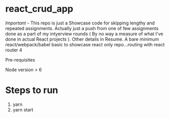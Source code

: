 # react_crud_app
*Important* - This repo is just a Showcase code for skipping lengthy and repeated assignments. Actually just a push from one of few assignments done as a part of my intyerview rounds ( By no way a measure of what I've done in actual React projects ). Other details in Resume. 
A bare minimum react/webpack/babel basic to showcase react only repo...routing with react router 4

 Pre-requisites

Node version > 6

# Steps to run

1. yarn
2. yarn start
